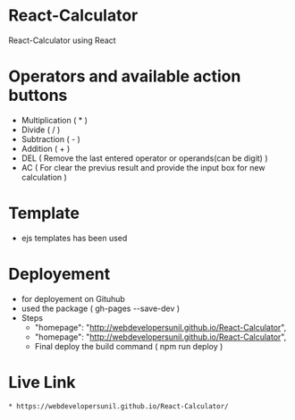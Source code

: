 # React-Calculator
React-Calculator using React


# Operators and available action buttons

- Multiplication ( * )
- Divide ( / )
- Subtraction ( - )
- Addition ( + )
- DEL ( Remove the last entered operator or operands(can be digit) )
- AC ( For clear the previus result and provide the input box for new calculation )

# Template
- ejs templates has been used

# Deployement
- for deployement on Gituhub
- used the package ( gh-pages --save-dev )
- Steps
    * "homepage": "http://webdevelopersunil.github.io/React-Calculator",
    * "homepage": "http://webdevelopersunil.github.io/React-Calculator",
    * Final deploy the build command ( npm run deploy )

# Live Link
    * https://webdevelopersunil.github.io/React-Calculator/